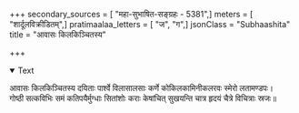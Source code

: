+++
secondary_sources = [ "महा-सुभाषित-सङ्ग्रहः - 5381",]
meters = [ "शार्दूलविक्रीडितम्",]
pratimaalaa_letters = [ "ज", "ग",]
jsonClass = "Subhaashita"
title = "आवासः किलकिञ्चितस्य"

+++

<details open><summary>Text</summary>

आवासः किलकिञ्चितस्य दयिताः पार्श्वे विलासालसाः कर्णे कोकिलकामिनीकलरवः स्मेरो लतामण्डपः।  
गोष्ठी सत्कविभिः समं कतिपयैर्मुग्धाः सितांशोः कराः केषांचित् सुखयन्ति चात्र हृदयं चैत्रे विचित्राः स्रजः॥
</details>
